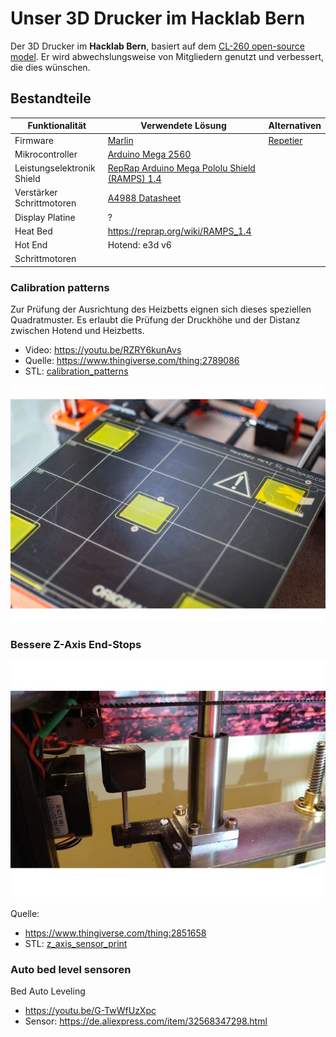 # Unser 3D Drucker im Hacklab Bern

Der 3D Drucker im **Hacklab Bern**, basiert auf dem [CL-260 open-source model](https://www.thingiverse.com/minicooper/collections/cl-260). Er wird abwechslungsweise von Mitgliedern genutzt und verbessert, die dies wünschen.

## Bestandteile

| Funktionalität | Verwendete Lösung | Alternativen |
| ---- | --- | --- |
| Firmware | [Marlin](https://github.com/MarlinFirmware/Marlin) | [Repetier](https://www.repetier.com/download-software) |
| Mikrocontroller            | [Arduino Mega 2560](https://www.3dware.ch/Iduino-MEGA2560-De.htm) |
| Leistungselektronik Shield | [RepRap Arduino Mega Pololu Shield (RAMPS) 1.4](https://reprap.org/wiki/RAMPS_1.4) |
| Verstärker Schrittmotoren  | [A4988 Datasheet](https://www.allegromicro.com/~/media/Files/Datasheets/A4988-Datasheet.ashx) |
| Display Platine     | ?   |
| Heat Bed            | https://reprap.org/wiki/RAMPS_1.4    |
| Hot End             | Hotend: e3d v6 |
| Schrittmotoren      |     |

### Calibration patterns

Zur Prüfung der Ausrichtung des Heizbetts eignen sich dieses speziellen Quadratmuster. Es erlaubt die Prüfung
der Druckhöhe und der Distanz zwischen Hotend und Heizbetts.

- Video: https://youtu.be/RZRY6kunAvs
- Quelle: https://www.thingiverse.com/thing:2789086
- STL: [calibration_patterns](calibration_patterns)

![Calibration Patterns](calibration_patterns/a11e319e6441382d85e158443514f1c2_preview_featured.jpg)

### Bessere Z-Axis End-Stops

![Z-Axis Endstop](z_axis_sensor_print/5cc3017be026a4b2a4c0659578d3ea0d_preview_featured.jpg)

Quelle:
- https://www.thingiverse.com/thing:2851658
- STL: [z_axis_sensor_print](z_axis_sensor_print)

### Auto bed level sensoren

Bed Auto Leveling
- https://youtu.be/G-TwWfUzXpc
- Sensor: https://de.aliexpress.com/item/32568347298.html 
